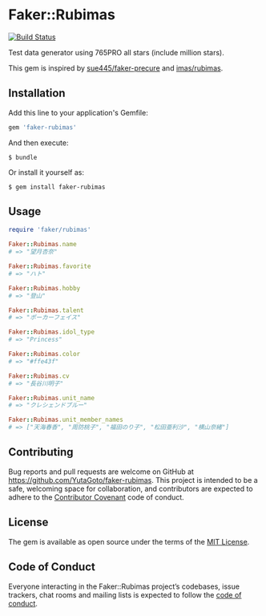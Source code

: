 # Faker::Rubimas

[![Build Status](https://travis-ci.org/YutaGoto/faker-rubimas.svg?branch=master)](https://travis-ci.org/YutaGoto/faker-rubimas)

Test data generator using 765PRO all stars (include million stars).

This gem is inspired by [sue445/faker-precure](https://github.com/sue445/faker-precure) and [imas/rubimas](https://github.com/imas/rubimas).

## Installation

Add this line to your application's Gemfile:

```ruby
gem 'faker-rubimas'
```

And then execute:

    $ bundle

Or install it yourself as:

    $ gem install faker-rubimas

## Usage

```ruby
require 'faker/rubimas'

Faker::Rubimas.name
# => "望月杏奈"

Faker::Rubimas.favorite
# => "ハト"

Faker::Rubimas.hobby
# => "登山"

Faker::Rubimas.talent
# => "ポーカーフェイス"

Faker::Rubimas.idol_type
# => "Princess"

Faker::Rubimas.color
# => "#ffe43f"

Faker::Rubimas.cv
# => "長谷川明子"

Faker::Rubimas.unit_name
# => "クレシェンドブルー"

Faker::Rubimas.unit_member_names
# => ["天海春香", "周防桃子", "福田のり子", "松田亜利沙", "横山奈緒"]
```

## Contributing

Bug reports and pull requests are welcome on GitHub at https://github.com/YutaGoto/faker-rubimas. This project is intended to be a safe, welcoming space for collaboration, and contributors are expected to adhere to the [Contributor Covenant](http://contributor-covenant.org) code of conduct.

## License

The gem is available as open source under the terms of the [MIT License](https://opensource.org/licenses/MIT).

## Code of Conduct

Everyone interacting in the Faker::Rubimas project’s codebases, issue trackers, chat rooms and mailing lists is expected to follow the [code of conduct](https://github.com/YutaGoto/faker-rubimas/blob/master/CODE_OF_CONDUCT.md).
